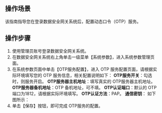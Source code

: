 ## 操作场景
该指南指导您在登录数据安全网关系统后，配置动态口令（OTP）服务。


## 操作步骤

1. 使用管理员账号登录数据安全网关系统。
2. 在数据安全网关系统右上角单击一级菜单【系统参数】，进入系统参数管理页面。
3. 在系统参数页面中单击【OTP服务配置】，进入 OTP 服务配置页面，请根据实际环境填写您的 OTP 服务信息，相关配置说明如下：
**OTP服务开关**：勾选时，则服务开启。
**OTP服务器主机地址**：填写真实的 OTP服务器主机地址。
**OTP服务器备机地址**：OTP 备机地址，可不填。
**OTP认证端口**：默认的 OTP端口为1812，请根据实际环境填写。
**OTP认证方法**：PAP。
**通信密钥**：
如下图所示：
4. 单击【保存】按钮，即可完成 OTP服务的配置。
